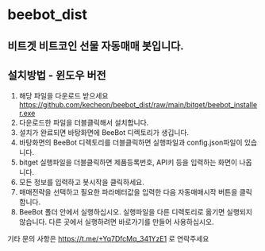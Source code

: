 # beebot_dist
## 비트겟 비트코인 선물 자동매매 봇입니다.
## 설치방법 - 윈도우 버전
1. 해당 파일을 다운로드 받으세요 https://github.com/kecheon/beebot_dist/raw/main/bitget/beebot_installer.exe
2. 다운로드한 파일을 더블클릭해서 설치합니다.
3. 설치가 완료되면 바탕화면에 BeeBot 디렉토리가 생깁니다.
4. 바탕화면의 BeeBot 디렉토리를 더블클릭하면 실행파일과 config.json파일이 있습니다.
5. bitget 실행파일을 더블클릭하면 제품등록번호, API키 등을 입력하는 화면이 나옵니다.
6. 모든 정보를 입력하고 봇시작을 클릭하세요.
7. 매매전략을 선택하고 필요한 파라메터값을 입력한 다음 자동매매시작 버튼을 클릭합니다.
8. BeeBot 폴더 안에서 실행하십시오. 실행파일을 다른 디렉토리로 옮기면 실행되지 않습니다. 다른 곳에서 실행하려면 바로가기를 만들어 사용하십시오.

기타 문의 사항은 https://t.me/+Yq7DfcMq_341YzE1 로 연락주세요
